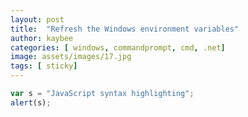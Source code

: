 ```yaml
---
layout: post 
title:  "Refresh the Windows environment variables" 
author: kaybee
categories: [ windows, commandprompt, cmd, .net]
image: assets/images/17.jpg
tags: [ sticky]
---
```

 

 ```javascript
var s = "JavaScript syntax highlighting";
alert(s);
```